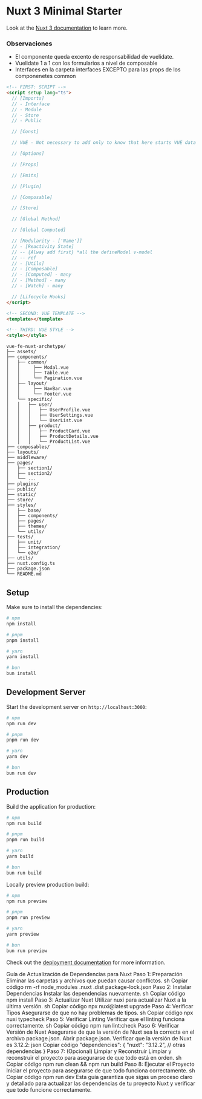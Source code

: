 # Nuxt 3 Minimal Starter

Look at the [Nuxt 3 documentation](https://nuxt.com/docs/getting-started/introduction) to learn more.

### Observaciones

- El componente queda excento de responsabilidad de vuelidate.
- Vuelidate 1 a 1 con los formularios a nivel de composable
- Interfaces en la carpeta interfaces EXCEPTO para las props de los componenetes common

```html
<!-- FIRST: SCRIPT -->
<script setup lang="ts">
  // [Imports]
  // - Interface
  // - Module
  // - Store
  // - Public

  // [Const]

  // VUE - Not necessary to add only to know that here starts VUE data

  // [Options]

  // [Props]

  // [Emits]

  // [Plugin]

  // [Composable]

  // [Store]

  // [Global Method]

  // [Global Computed]

  // [Modularity - ['Name']]
  // - [Reactivity State]
  // -- {Alway add first} *all the defineModel v-model
  // -- ref
  // - [Utils]
  // - [Composable]
  // - [Computed] - many
  // - [Method] - many
  // - [Watch] - many

  // [Lifecycle Hooks]
</script>

<!-- SECOND: VUE TEMPLATE -->
<template></template>

<!-- THIRD: VUE STYLE -->
<style></style>
```

```tree
vue-fe-nuxt-archetype/
├── assets/
├── components/
│   ├── common/
│   │     ├── Modal.vue
│   │     ├── Table.vue
│   │     └── Pagination.vue
│   ├── layout/
│   │     ├── NavBar.vue
│   │     └── Footer.vue
│   └── specific/
│   │   ├── user/
│   │   │   ├── UserProfile.vue
│   │   │   ├── UserSettings.vue
│   │   │   └── UserList.vue
│   │   ├── product/
│   │   │   ├── ProductCard.vue
│   │   │   ├── ProductDetails.vue
│   │   │   └── ProductList.vue
├── composables/
├── layouts/
├── middleware/
├── pages/
│   ├── section1/
│   ├── section2/
│   └── ...
├── plugins/
├── public/
├── static/
├── store/
├── styles/
│   ├── base/
│   ├── components/
│   ├── pages/
│   ├── themes/
│   └── utils/
├── tests/
│   ├── unit/
│   ├── integration/
│   └── e2e/
├── utils/
├── nuxt.config.ts
├── package.json
└── README.md
```

## Setup

Make sure to install the dependencies:

```bash
# npm
npm install

# pnpm
pnpm install

# yarn
yarn install

# bun
bun install
```

## Development Server

Start the development server on `http://localhost:3000`:

```bash
# npm
npm run dev

# pnpm
pnpm run dev

# yarn
yarn dev

# bun
bun run dev
```

## Production

Build the application for production:

```bash
# npm
npm run build

# pnpm
pnpm run build

# yarn
yarn build

# bun
bun run build
```

Locally preview production build:

```bash
# npm
npm run preview

# pnpm
pnpm run preview

# yarn
yarn preview

# bun
bun run preview
```

Check out the [deployment documentation](https://nuxt.com/docs/getting-started/deployment) for more information.

Guía de Actualización de Dependencias para Nuxt
Paso 1: Preparación
Eliminar las carpetas y archivos que puedan causar conflictos.
sh
Copiar código
rm -rf node_modules .nuxt .dist package-lock.json
Paso 2: Instalar Dependencias
Instalar las dependencias nuevamente.
sh
Copiar código
npm install
Paso 3: Actualizar Nuxt
Utilizar nuxi para actualizar Nuxt a la última versión.
sh
Copiar código
npx nuxi@latest upgrade
Paso 4: Verificar Tipos
Asegurarse de que no hay problemas de tipos.
sh
Copiar código
npx nuxi typecheck
Paso 5: Verificar Linting
Verificar que el linting funciona correctamente.
sh
Copiar código
npm run lint:check
Paso 6: Verificar Versión de Nuxt
Asegurarse de que la versión de Nuxt sea la correcta en el archivo package.json.
Abrir package.json.
Verificar que la versión de Nuxt es 3.12.2:
json
Copiar código
"dependencies": {
"nuxt": "3.12.2",
// otras dependencias
}
Paso 7: (Opcional) Limpiar y Reconstruir
Limpiar y reconstruir el proyecto para asegurarse de que todo está en orden.
sh
Copiar código
npm run clean && npm run build
Paso 8: Ejecutar el Proyecto
Iniciar el proyecto para asegurarse de que todo funciona correctamente.
sh
Copiar código
npm run dev
Esta guía garantiza que sigas un proceso claro y detallado para actualizar las dependencias de tu proyecto Nuxt y verificar que todo funcione correctamente.
